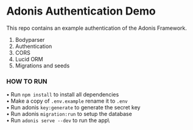 # Adonis Authentication Demo

This repo contains an example authentication of the Adonis Framework.

1. Bodyparser
2. Authentication
3. CORS
4. Lucid ORM
5. Migrations and seeds


### HOW TO RUN

• Run ```npm install``` to install all dependencies\
• Make a copy of ```.env.example``` rename it to ```.env```\
• Run adonis ```key:generate``` to generate the secret key\
• Run adonis ```migration:run``` to setup the database\
• Run ```adonis serve --dev``` to run the app\